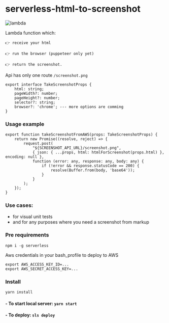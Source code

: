 # serverless-html-to-screenshot

![lambda](https://user-images.githubusercontent.com/2823336/52962782-d6a16580-33a6-11e9-84c0-3c143fca2e54.png)

Lambda function which:

    👉 receive your html 
    
    👉 run the browser (puppeteer only yet) 
    
    👉 return the screenshot.
    
Api has only one route `/screenshot.png`

```$xslt
export interface TakeScreenshotProps {
    html: string;
    pageWidth?: number;
    pageHeight?: number;
    selector?: string;
    browser?: 'chrome'; --- more options are comming 
}
```

### Usage example

```$xslt
export function takeScreenshotFromAWS(props: TakeScreenshotProps) {
    return new Promise((resolve, reject) => {
        request.post(
            "${SCREENSHOT_API_URL}/screenshot.png",
            { json: { ...props, html: htmlForScreenshot(props.html) }, encoding: null },
            function (error: any, response: any, body: any) {
                if (!error && response.statusCode == 200) {
                    resolve(Buffer.from(body, 'base64'));
                }
            }
        );
    });
}
```

### Use cases:
 - for visual unit tests
 - and for any purposes where you need a screenshot from markup

### Pre requirements
 ```npm i -g serverless```
 
 Aws credentials in your bash_profile to deploy to AWS
 ```
export AWS_ACCESS_KEY_ID=...
export AWS_SECRET_ACCESS_KEY=...
 ```
 
### Install 
```yarn install```

#### - To start local server: `yarn start`
#### - To deploy: `sls deploy`

